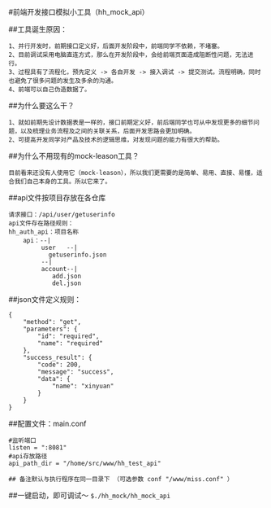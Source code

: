 #前端开发接口模拟小工具（hh_mock_api）

##工具诞生原因：
```
1、并行开发时，前期接口定义好，后面开发阶段中，前端同学不依赖，不堵塞。
2、目前调试采用电脑直连方式，那么在开发阶段中，会给前端页面造成阻断性问题，无法进行。
3、过程具有了流程化，预先定义 -> 各自开发 -> 接入调试 -> 提交测试。流程明确，同时也避免了很多问题的发生及多余的沟通。
4、前端可以自己伪造数据了。
```

##为什么要这么干？
```
1、就如前期先设计数据表是一样的，接口前期定义好，前后端同学也可从中发现更多的细节问题，以及梳理业务流程及之间的关联关系，后面开发思路会更加明确。
2、可提高开发同学对产品及技术的逻辑思维，对发现问题的能力有很大的帮助。
```

##为什么不用现有的mock-leason工具？
```
目前看来还没有人使用它（mock-leason），所以我们更需要的是简单、易用、直接、易懂，适合我们自己本身的工具。所以它来了。
```
##api文件按项目存放在各仓库
```
请求接口：/api/user/getuserinfo
api文件存在路径规则：
hh_auth_api：项目名称
	api：--|
	     user   --|
		   getuserinfo.json
	     --|				
	     account--|
		    add.json
		    del.json
```
##json文件定义规则：
```
{
    "method": "get",
    "parameters": {
        "id": "required",
        "name": "required"
    },
    "success_result": {
        "code": 200,
        "message": "success",
        "data": {
            "name": "xinyuan"
        }
    }
}
```
##配置文件：main.conf
```
#监听端口
listen = ":8081"
#api存放路径
api_path_dir = "/home/src/www/hh_test_api"

## 备注默认与执行程序在同一目录下 （可选参数 conf "/www/miss.conf" ）
```

##一键启动，即可调试～
``
$./hh_mock/hh_mock_api
``